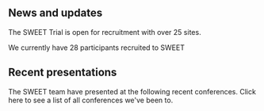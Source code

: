 

## News and updates

The SWEET Trial is open for recruitment with over 25 sites.

We currently have 28 participants recruited to SWEET

## Recent presentations

The SWEET team have presented at the following recent conferences. Click here to see a list of all conferences we've been to.

